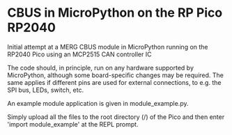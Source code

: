# CBUS in MicroPython on the RP Pico RP2040

Initial attempt at a MERG CBUS module in MicroPython running on the RP2040 Pico
using an MCP2515 CAN controller IC

The code should, in principle, run on any hardware supported by MicroPython, although some
board-specific changes may be required. The same applies if different pins are used for external connections,
to e.g. the SPI bus, LEDs, switch, etc.

An example module application is given in module_example.py.

Simply upload all the files to the root directory (/) of the Pico and then enter 'import module_example' at the REPL prompt.


